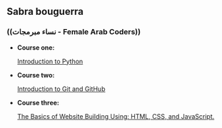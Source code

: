 ## Sabra bouguerra

### ((نساء مبرمجات - Female Arab Coders))

* __Course one:__

    [Introduction to Python](https://www.udemy.com/course/introduction-to-python)

* __Course two:__

    [Introduction to Git and GitHub](https://www.udemy.com/course/introduction-to-git-and-github)

* __Course three:__

    [The Basics of Website Building Using: HTML, CSS, and JavaScript.](https://www.udemy.com/course/html-css-javascript-arabic)
